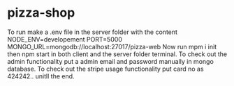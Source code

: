 ﻿# pizza-shop
To run make a .env file in the server folder with the content 
NODE_ENV=developement
PORT=5000
MONGO_URL=mongodb://localhost:27017/pizza-web
Now run mpm i init then npm start in both client and the server folder terminal.
To check out the admin functionality put a admin email and password manually in mongo database.
To check out the stripe usage functionality put card no as 424242.. unitll the end.
